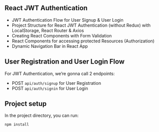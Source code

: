 ## React JWT Authentication 

- JWT Authentication Flow for User Signup & User Login
- Project Structure for React JWT Authentication (without Redux) with LocalStorage, React Router & Axios
- Creating React Components with Form Validation
- React Components for accessing protected Resources (Authorization)
- Dynamic Navigation Bar in React App

## User Registration and User Login Flow

For JWT Authentication, we’re gonna call 2 endpoints:

- POST `api/auth/signup` for User Registration
- POST `api/auth/signin` for User Login

## Project setup

In the project directory, you can run:

```
npm install

```

